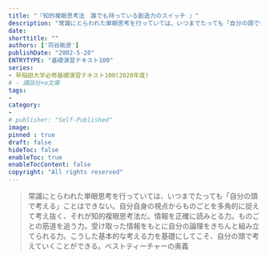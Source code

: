 ```yaml
---
title: "『知的複眼思考法　誰でも持っている創造力のスイッチ 』"
description: "常識にとらわれた単眼思考を行っていては、いつまでたっても「自分の頭で考える」ことはできない。自分自身の視点からものごとを多角的に捉えて考え抜く、それが知的複眼思考法だ。情報を正確に読みとる力。ものごとの筋道を追う力。受け取った情報をもとに自分の論理をきちんと組み立てられる力。こうした基本的な考える力を基礎にしてこそ、自分の頭で考えていくことができる。ベストティーチャーの奥義!!"
date: 
shorttitle: ""
authors: ['苅谷剛彦']
publishDate: "2002-5-20"
ENTRYTYPE: "基礎演習テキスト100"
series:
- 早稲田大学必修基礎演習テキスト100(2020年度)
# - 講談社+α文庫
tags: 
- 
category: 
- 
# publisher: "Self-Published"
image: 
pinned : true
draft: false
hideToc: false
enableToc: true
enableTocContent: false
copyright: "All rights reserved"
---
```


>常識にとらわれた単眼思考を行っていては、いつまでたっても「自分の頭で考える」ことはできない。自分自身の視点からものごとを多角的に捉えて考え抜く、それが知的複眼思考法だ。情報を正確に読みとる力。ものごとの筋道を追う力。受け取った情報をもとに自分の論理をきちんと組み立てられる力。こうした基本的な考える力を基礎にしてこそ、自分の頭で考えていくことができる。ベストティーチャーの奥義